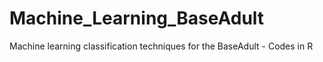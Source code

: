 # Machine_Learning_BaseAdult
Machine learning classification techniques for the BaseAdult - Codes in R
